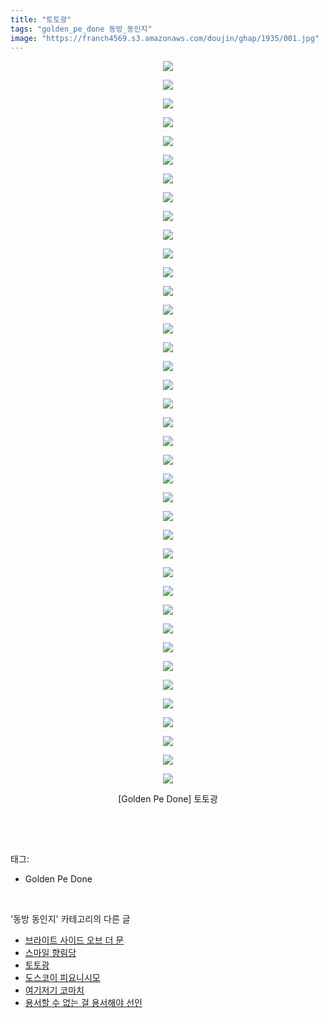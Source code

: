 ```yaml
---
title: "토토광"
tags: "golden_pe_done 동방_동인지"
image: "https://franch4569.s3.amazonaws.com/doujin/ghap/1935/001.jpg"
---
```

<div class="article">
<p style="text-align: center; clear: none; float: none;"><img src="{{ site.imgserver2 }}/ghap/1935/001.jpg"/></p>
<p style="text-align: center; clear: none; float: none;"><img src="{{ site.imgserver2 }}/ghap/1935/002.jpg"/></p>
<p style="text-align: center; clear: none; float: none;"><img src="{{ site.imgserver2 }}/ghap/1935/003.jpg"/></p>
<p style="text-align: center; clear: none; float: none;"><img src="{{ site.imgserver2 }}/ghap/1935/004.jpg"/></p>
<p style="text-align: center; clear: none; float: none;"><img src="{{ site.imgserver2 }}/ghap/1935/005.jpg"/></p>
<p style="text-align: center; clear: none; float: none;"><img src="{{ site.imgserver2 }}/ghap/1935/006.jpg"/></p>
<p style="text-align: center; clear: none; float: none;"><img src="{{ site.imgserver2 }}/ghap/1935/007.jpg"/></p>
<p style="text-align: center; clear: none; float: none;"><img src="{{ site.imgserver2 }}/ghap/1935/008.jpg"/></p>
<p style="text-align: center; clear: none; float: none;"><img src="{{ site.imgserver2 }}/ghap/1935/009.jpg"/></p>
<p style="text-align: center; clear: none; float: none;"><img src="{{ site.imgserver2 }}/ghap/1935/010.jpg"/></p>
<p style="text-align: center; clear: none; float: none;"><img src="{{ site.imgserver2 }}/ghap/1935/011.jpg"/></p>
<p style="text-align: center; clear: none; float: none;"><img src="{{ site.imgserver2 }}/ghap/1935/012.jpg"/></p>
<p style="text-align: center; clear: none; float: none;"><img src="{{ site.imgserver2 }}/ghap/1935/013.jpg"/></p>
<p style="text-align: center; clear: none; float: none;"><img src="{{ site.imgserver2 }}/ghap/1935/014.jpg"/></p>
<p style="text-align: center; clear: none; float: none;"><img src="{{ site.imgserver2 }}/ghap/1935/015.jpg"/></p>
<p style="text-align: center; clear: none; float: none;"><img src="{{ site.imgserver2 }}/ghap/1935/016.jpg"/></p>
<p style="text-align: center; clear: none; float: none;"><img src="{{ site.imgserver2 }}/ghap/1935/017.jpg"/></p>
<p style="text-align: center; clear: none; float: none;"><img src="{{ site.imgserver2 }}/ghap/1935/018.jpg"/></p>
<p style="text-align: center; clear: none; float: none;"><img src="{{ site.imgserver2 }}/ghap/1935/019.jpg"/></p>
<p style="text-align: center; clear: none; float: none;"><img src="{{ site.imgserver2 }}/ghap/1935/020.jpg"/></p>
<p style="text-align: center; clear: none; float: none;"><img src="{{ site.imgserver2 }}/ghap/1935/021.jpg"/></p>
<p style="text-align: center; clear: none; float: none;"><img src="{{ site.imgserver2 }}/ghap/1935/022.jpg"/></p>
<p style="text-align: center; clear: none; float: none;"><img src="{{ site.imgserver2 }}/ghap/1935/023.jpg"/></p>
<p style="text-align: center; clear: none; float: none;"><img src="{{ site.imgserver2 }}/ghap/1935/024.jpg"/></p>
<p style="text-align: center; clear: none; float: none;"><img src="{{ site.imgserver2 }}/ghap/1935/025.jpg"/></p>
<p style="text-align: center; clear: none; float: none;"><img src="{{ site.imgserver2 }}/ghap/1935/026.jpg"/></p>
<p style="text-align: center; clear: none; float: none;"><img src="{{ site.imgserver2 }}/ghap/1935/027.jpg"/></p>
<p style="text-align: center; clear: none; float: none;"><img src="{{ site.imgserver2 }}/ghap/1935/028.jpg"/></p>
<p style="text-align: center; clear: none; float: none;"><img src="{{ site.imgserver2 }}/ghap/1935/029.jpg"/></p>
<p style="text-align: center; clear: none; float: none;"><img src="{{ site.imgserver2 }}/ghap/1935/030.jpg"/></p>
<p style="text-align: center; clear: none; float: none;"><img src="{{ site.imgserver2 }}/ghap/1935/031.jpg"/></p>
<p style="text-align: center; clear: none; float: none;"><img src="{{ site.imgserver2 }}/ghap/1935/032.jpg"/></p>
<p style="text-align: center; clear: none; float: none;"><img src="{{ site.imgserver2 }}/ghap/1935/033.jpg"/></p>
<p style="text-align: center; clear: none; float: none;"><img src="{{ site.imgserver2 }}/ghap/1935/034.jpg"/></p>
<p style="text-align: center; clear: none; float: none;"><img src="{{ site.imgserver2 }}/ghap/1935/035.jpg"/></p>
<p style="text-align: center; clear: none; float: none;"><img src="{{ site.imgserver2 }}/ghap/1935/036.jpg"/></p>
<p style="text-align: center; clear: none; float: none;"><img src="{{ site.imgserver2 }}/ghap/1935/037.jpg"/></p>
<p style="text-align: center; clear: none; float: none;"><img src="{{ site.imgserver2 }}/ghap/1935/038.jpg"/></p>
<p style="text-align: center; clear: none; float: none;"><img src="{{ site.imgserver2 }}/ghap/1935/039.jpg"/></p>
<p style="text-align: center; clear: none; float: none;">[Golden Pe Done] 토토광</p>
<p><br/></p>
</div><br/>
<div class="tagTrail">
<p>태그: </p>
<ul>
<li>Golden Pe Done</li>
</ul>
</div><br/>
<div class="another">
<p>'동방 동인지' 카테고리의 다른 글</p>
<ul>
<li><a href="/ghap_1938">브라이트 사이드 오브 더 문</a></li>
<li><a href="/ghap_1936">스마일 향림당</a></li>
<li><a href="/ghap_1935">토토광</a></li>
<li><a href="/ghap_1934">도스코이 피요니시모</a></li>
<li><a href="/ghap_1933">여기저기 코마치</a></li>
<li><a href="/ghap_1932">용서할 수 없는 걸 용서해야 선인</a></li>
</ul>
</div><br/>
<div class="cb_module cb_fluid">
<div class="cb_wrt cb_profile">
</div><!-- commentList close -->
</div><br/>
